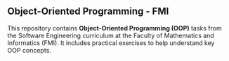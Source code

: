 ## Object-Oriented Programming - FMI ##

This repository contains **Object-Oriented Programming (OOP)** tasks from the Software Engineering curriculum at the Faculty of Mathematics and Informatics (FMI). It includes practical exercises to help understand key OOP concepts.

